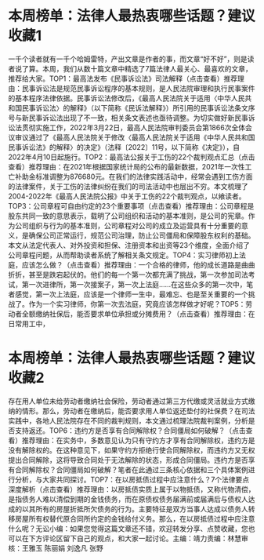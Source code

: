 # 本周榜单：法律人最热衷哪些话题？建议收藏1

一千个读者就有一千个哈姆雷特，产出文章是作者的事，而文章“好不好”，则是读者说了算。本周，我们从数十篇文章中精选了7篇法律人最关心、最喜欢的文章，推荐给大家。TOP1：最高法发布《民事诉讼法》司法解释（点击查看）推荐理由：民事诉讼法是规范民事诉讼程序的基本规则，是人民法院审理和执行民事案件的基本程序法律依据。民事诉讼法修改后，《最高人民法院关于适用〈中华人民共和国民事诉讼法〉的解释》（以下简称《民诉法解释》）所引用的民事诉讼法条文序号与新民事诉讼法出现了不一致，相关条文表述也亟待调整。为切实做好新民事诉讼法贯彻实施工作，2022年3月22日，最高人民法院审判委员会第1866次全体会议审议通过了《最高人民法院关于修改〈最高人民法院关于适用《中华人民共和国民事诉讼法》的解释〉的决定》（法释〔2022〕11号，以下简称《决定》），自2022年4月10日起施行。TOP2：最高法公报关于工伤的22个裁判观点汇总（点击查看）推荐理由：在2021年根据国家统计局的公布的最新数据，2021年一次性工亡补助金标准调整为876680元。在我们的法律实践活动中，经常会遇到工伤方面的法律案件，关于工伤的法律纠纷在我们的司法活动中也层出不穷。本文梳理了2004-2022年《最高人民法院公报》中关于工伤的22个裁判观点，以飨读者。TOP3：公司章程可自由约定的23个重要事项（点击查看）推荐理由：公司章程是股东共同一致的意思表示，载明了公司组织和活动的基本准则，是公司的宪章。作为公司组织与行为的基本准则，公司章程对公司的成立及运营具有十分重要的意义，是确保公司正常运行，规范公司治理，防止公司僵局和保障股东权利的基础。本文从法定代表人、对外投资和担保、注册资本和出资等23个维度，全面介绍了公司章程问题，从而帮助读者系统了解相关条文规定。TOP4：实习律师初上法庭，应该怎么做？（点击查看）推荐理由：一个合格的律师，他的成长道路是曲曲折折，甚至是跌宕起伏的。他们的每一个第一次都充满了挑战，第一次参加司法考试，第一次进律所，第一次接案子，第一次上法庭……在这些众多的第一次中，笔者感觉，第一次上法庭，应该是一个律师一生中，最难忘、也是至关重要的一个挑战了。作为一个实习律师，你第一次去法庭，究竟应该怎样做才好呢？TOP5：劳动者全额缴纳社保后，能否要求单位承担或分摊费用？（点击查看）推荐理由：在日常用工中，

# 本周榜单：法律人最热衷哪些话题？建议收藏2

存在用人单位未给劳动者缴纳社会保险，劳动者通过第三方代缴或灵活就业方式缴纳的情形。那么，劳动者在缴纳后，能否要求用人单位返还垫付的社保费？在司法实践中，各地人民法院存在不同的裁判规则，本文通过梳理法院裁判案例，分析是否支持返还。TOP6：违约方是否享有合同解除权？合同僵局如何破解？（点击查看）推荐理由：在实务中，多数意见认为只有守约方才享有合同解除权，违约方是没有解除权的。在这种意见下，如果守约方拒绝行使合同解除权，而违约方又无权提出合同解除，这将导致合同处于无法解除的状态，形成合同僵局。违约方是否享有合同解除权？合同僵局如何破解？笔者在此通过三条核心依据和三个具体案例进行分析，与大家共同探讨。TOP7：在以房抵债过程中应注意什么？7个法律要点深度解析（点击查看）推荐理由：以房抵债实质上属于以物抵债，又称代物清偿，是指债务人难以清偿到期的金钱债务，而在原债权债务届满前或届满后与债权人达成的以其所有的房屋折抵所欠债务的行为。主要特征是双方当事人达成以债务人转移房屋所有权替代原合同所约定的金钱给付义务。那么，在以房抵债过程中应注意什么呢？无讼小编：如果您觉得这篇文章还不错，欢迎转发分享、点赞收藏，您也可以在下方评论区留下自己的观点，和大家一起讨论。主编：靖力责编：林慧审核：王雅玉 陈丽娟 刘逸凡 张野

